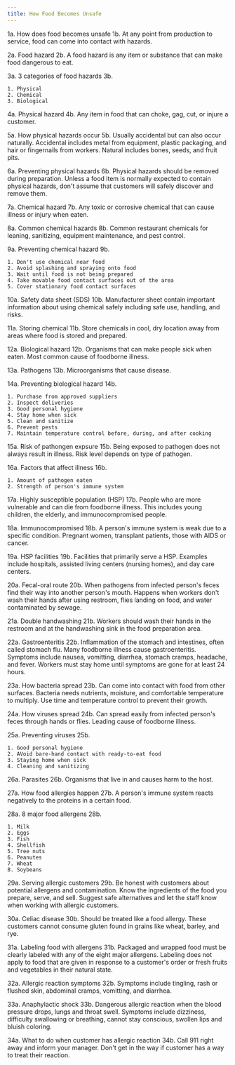 ```yaml
---
title: How Food Becomes Unsafe
---
```


1a. How does food becomes unsafe
1b. At any point from production to service, food can come into contact with hazards.

2a. Food hazard
2b. A food hazard is any item or substance that can make food dangerous to eat. 

3a. 3 categories of food hazards
3b.
```
1. Physical
2. Chemical
3. Biological
```

4a. Physical hazard
4b. Any item in food that can choke, gag, cut, or injure a customer.

5a. How physical hazards occur
5b. Usually accidental but can also occur naturally. Accidental includes metal from equipment, plastic packaging, and hair or fingernails from workers. Natural includes bones, seeds, and fruit pits.

6a. Preventing physical hazards
6b. Physical hazards should be removed during preparation. Unless a food item is normally expected to contain physical hazards, don't assume that customers will safely discover and remove them.

7a. Chemical hazard
7b. Any toxic or corrosive chemical that can cause illness or injury when eaten.

8a. Common chemical hazards
8b. Common restaurant chemicals for leaning, sanitizing, equipment maintenance, and pest control.

9a. Preventing chemical hazard
9b.
```
1. Don't use chemical near food
2. Avoid splashing and spraying onto food
3. Wait until food is not being prepared
4. Take movable food contact surfaces out of the area
5. Cover stationary food contact surfaces
```

10a. Safety data sheet (SDS)
10b. Manufacturer sheet contain important information about using chemical safely including safe use, handling, and risks.

11a. Storing chemical
11b. Store chemicals in cool, dry location away from areas where food is stored and prepared.

12a. Biological hazard
12b. Organisms that can make people sick when eaten. Most common cause of foodborne illness.

13a. Pathogens
13b. Microorganisms that cause disease.

14a. Preventing biological hazard
14b.
```
1. Purchase from approved suppliers
2. Inspect deliveries
3. Good personal hygiene
4. Stay home when sick
5. Clean and sanitize
6. Prevent pests
7. Maintain temperature control before, during, and after cooking
```

15a. Risk of pathongen expsure
15b. Being exposed to pathogen does not always result in illness. Risk level depends on type of pathogen.

16a. Factors that affect illness
16b.
```
1. Amount of pathogen eaten
2. Strength of person's immune system
```

17a. Highly susceptible population (HSP)
17b. People who are more vulnerable and can die from foodborne illness. This includes young children, the elderly, and immunocompromised people.

18a. Immunocompromised
18b. A person's immune system is weak due to a specific condition. Pregnant women, transplant patients, those with AIDS or cancer.

19a. HSP facilities
19b. Facilities that primarily serve a HSP. Examples include hospitals, assisted living centers (nursing homes), and day care centers.

20a. Fecal-oral route
20b. When pathogens from infected person's feces find their way into another person's mouth. Happens when workers don't wash their hands after using restroom, flies landing on food, and water contaminated by sewage.

21a. Double handwashing
21b. Workers should wash their hands in the restroom and at the handwashing sink in the food preparation area.

22a. Gastroenteritis
22b. Inflammation of the stomach and intestines, often called stomach flu. Many foodborne illness cause gastroenteritis. Symptoms include nausea, vomitting, diarrhea, stomach cramps, headache, and fever. Workers must stay home until symptoms are gone for at least 24 hours.

23a. How bacteria spread
23b. Can come into contact with food from other surfaces. Bacteria needs nutrients, moisture, and comfortable temperature to multiply. Use time and temperature control to prevent their growth. 

24a. How viruses spread
24b. Can spread easily from infected person's feces through hands or flies. Leading cause of foodborne illness.

25a. Preventing viruses
25b.
```
1. Good personal hygiene
2. AVoid bare-hand contact with ready-to-eat food
3. Staying home when sick
4. Cleaning and sanitizing
```

26a. Parasites
26b. Organisms that live in and causes harm to the host.

27a. How food allergies happen
27b. A person's immune system reacts negatively to the proteins in a certain food.

28a. 8 major food allergens
28b.
```
1. Milk
2. Eggs
3. Fish
4. Shellfish
5. Tree nuts
6. Peanutes
7. Wheat
8. Soybeans
```

29a. Serving allergic customers
29b. Be honest with customers about potential allergens and contamination. Know the ingredients of the food you prepare, serve, and sell. Suggest safe alternatives and let the staff know when working with allergic customers.

30a. Celiac disease
30b. Should be treated like a food allergy. These customers cannot consume gluten found in grains like wheat, barley, and rye.

31a. Labeling food with allergens
31b. Packaged and wrapped food must be clearly labeled with any of the eight major allergens. Labeling does not apply to food that are given in response to a customer's order or fresh fruits and vegetables in their natural state.

32a. Allergic reaction symptoms
32b. Symptoms include tingling, rash or flushed skin, abdominal cramps, vomitting, and diarrhea.

33a. Anaphylactic shock
33b. Dangerous allergic reaction when the blood pressure drops, lungs and throat swell. Symptoms include dizziness, difficulty swallowing or breathing, cannot stay conscious, swollen lips and bluish coloring.

34a. What to do when customer has allergic reaction
34b. Call 911 right away and inform your manager. Don't get in the way if customer has a way to treat their reaction.
